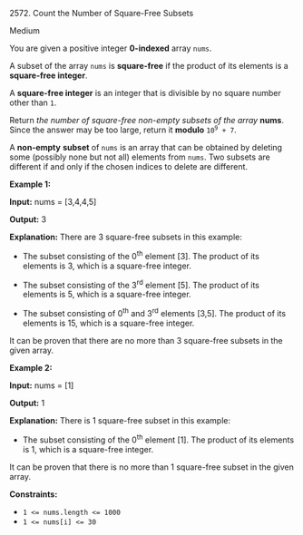 2572\. Count the Number of Square-Free Subsets

Medium

You are given a positive integer **0-indexed** array `nums`.

A subset of the array `nums` is **square-free** if the product of its elements is a **square-free integer**.

A **square-free integer** is an integer that is divisible by no square number other than `1`.

Return _the number of square-free non-empty subsets of the array_ **nums**. Since the answer may be too large, return it **modulo** <code>10<sup>9</sup> + 7</code>.

A **non-empty** **subset** of `nums` is an array that can be obtained by deleting some (possibly none but not all) elements from `nums`. Two subsets are different if and only if the chosen indices to delete are different.

**Example 1:**

**Input:** nums = [3,4,4,5]

**Output:** 3

**Explanation:** There are 3 square-free subsets in this example: 

- The subset consisting of the 0<sup>th</sup> element [3]. The product of its elements is 3, which is a square-free integer.

- The subset consisting of the 3<sup>rd</sup> element [5]. The product of its elements is 5, which is a square-free integer. 

- The subset consisting of 0<sup>th</sup> and 3<sup>rd</sup> elements [3,5]. The product of its elements is 15, which is a square-free integer. 

It can be proven that there are no more than 3 square-free subsets in the given array.

**Example 2:**

**Input:** nums = [1]

**Output:** 1

**Explanation:** There is 1 square-free subset in this example: 

- The subset consisting of the 0<sup>th</sup> element [1]. The product of its elements is 1, which is a square-free integer. 

It can be proven that there is no more than 1 square-free subset in the given array.

**Constraints:**

*   `1 <= nums.length <= 1000`
*   `1 <= nums[i] <= 30`